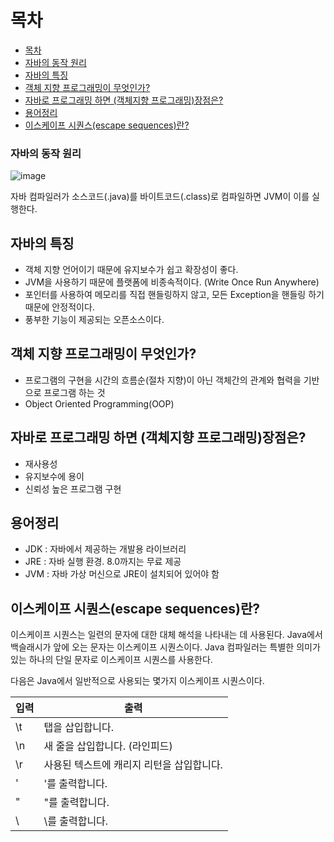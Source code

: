 # 목차
<!-- TOC tocDepth:1..3 chapterDepth:1..6 -->

- [목차](#목차)
- [자바의 동작 원리](#자바의-동작-원리)
- [자바의 특징](#자바의-특징)
- [객체 지향 프로그래밍이 무엇인가?](#객체-지향-프로그래밍이-무엇인가)
- [자바로 프로그래밍 하면 (객체지향 프로그래밍)장점은?](#자바로-프로그래밍-하면-객체지향-프로그래밍장점은)
- [용어정리](#용어정리)
- [이스케이프 시퀀스(escape sequences)란?](#이스케이프-시퀀스escape-sequences란)

<!-- /TOC -->

### 자바의 동작 원리

![image](https://user-images.githubusercontent.com/106129404/225189927-31951ae3-bf84-4f99-a6e6-36a77d8f9f62.png)

자바 컴파일러가 소스코드(.java)를 바이트코드(.class)로 컴파일하면 JVM이 이를 실행한다.

## 자바의 특징

- 객체 지향 언어이기 때문에 유지보수가 쉽고 확장성이 좋다.
- JVM을 사용하기 때문에 플랫폼에 비종속적이다. (Write Once Run Anywhere)
- 포인터를 사용하여 메모리를 직접 핸들링하지 않고, 모든 Exception을 핸들링 하기 때문에 안정적이다.
- 풍부한 기능이 제공되는 오픈소스이다.

## 객체 지향 프로그래밍이 무엇인가?

- 프로그램의 구현을 시간의 흐름순(절차 지향)이 아닌 객체간의 관계와 협력을 기반으로 프로그램 하는 것
- Object Oriented Programming(OOP)

## 자바로 프로그래밍 하면 (객체지향 프로그래밍)장점은?

- 재사용성
- 유지보수에 용이
- 신뢰성 높은 프로그램 구현

## 용어정리

- JDK : 자바에서 제공하는 개발용 라이브러리
- JRE : 자바 실행 환경. 8.0까지는 무료 제공
- JVM : 자바 가상 머신으로 JRE이 설치되어 있어야 함

## 이스케이프 시퀀스(escape sequences)란?

이스케이프 시퀀스는 일련의 문자에 대한 대체 해석을 나타내는 데 사용된다. Java에서 백슬래시가 앞에 오는 문자는 이스케이프 시퀀스이다. Java 컴파일러는 특별한 의미가 있는 하나의 단일 문자로 이스케이프 시퀀스를 사용한다.

다음은 Java에서 일반적으로 사용되는 몇가지 이스케이프 시퀀스이다.

| 입력 | 출력 |
| --- | --- |
| \t | 탭을 삽입합니다. |
| \n | 새 줄을 삽입합니다. (라인피드) |
| \r | 사용된 텍스트에 캐리지 리턴을 삽입합니다. |
| \' | '를 출력합니다. |
| \" | "를 출력합니다. |
| \ | \를 출력합니다. |
